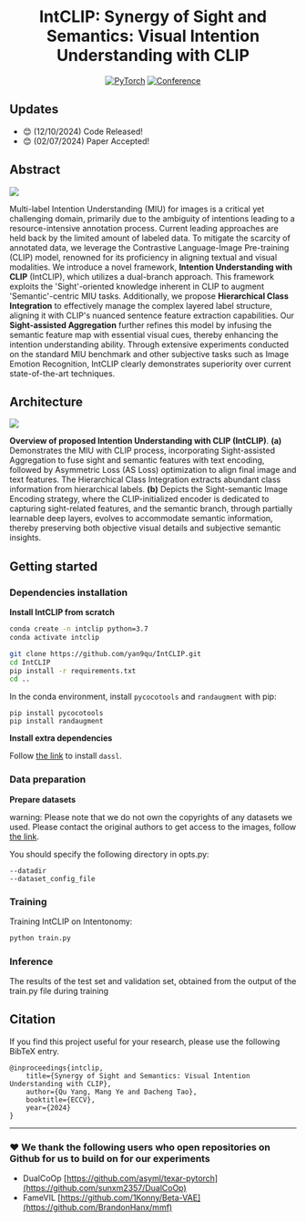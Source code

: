 <div align="center">
  
# IntCLIP: Synergy of Sight and Semantics: Visual Intention Understanding with CLIP

<a href="https://pytorch.org/get-started/locally/"><img alt="PyTorch" src="https://img.shields.io/badge/PyTorch-ee4c2c?logo=pytorch&logoColor=white"></a>
[![Conference](http://img.shields.io/badge/ECCV-2024-6790AC.svg)](https://eccv2024.ecva.net/)
<!-- [![Paper](http://img.shields.io/badge/Paper-arxiv.2407-B31B1B.svg)](https://arxiv.org/)
[![Poster](http://img.shields.io/badge/Poster-5F5F5F.svg)]() -->

</div>

## Updates

- :blush: (12/10/2024) Code Released!
- :blush: (02/07/2024) Paper Accepted!

## Abstract

![](assests/intro.png)

Multi-label Intention Understanding (MIU) for images is a critical yet challenging domain, primarily due to the ambiguity of intentions leading to a resource-intensive annotation process. Current leading approaches are held back by the limited amount of labeled data. To mitigate the scarcity of annotated data, we leverage the Contrastive Language-Image Pre-training (CLIP) model, renowned for its proficiency in aligning textual and visual modalities. We introduce a novel framework, **Intention Understanding with CLIP** (IntCLIP), which utilizes a dual-branch approach. This framework exploits the 'Sight'-oriented knowledge inherent in CLIP to augment 'Semantic'-centric MIU tasks. Additionally, we propose **Hierarchical Class Integration** to effectively manage the complex layered label structure, aligning it with CLIP's nuanced sentence feature extraction capabilities. Our **Sight-assisted Aggregation** further refines this model by infusing the semantic feature map with essential visual cues, thereby enhancing the intention understanding ability. Through extensive experiments conducted on the standard MIU benchmark and other subjective tasks such as Image Emotion Recognition, IntCLIP clearly demonstrates superiority over current state-of-the-art techniques.

## Architecture

![](assests/architecture.png)

**Overview of proposed Intention Understanding with CLIP (IntCLIP)**. **(a)** Demonstrates the MIU with CLIP process, incorporating Sight-assisted Aggregation to fuse sight and semantic features with text encoding, followed by Asymmetric Loss (AS Loss) optimization to align final image and text features. The Hierarchical Class Integration extracts abundant class information from hierarchical labels. **(b)** Depicts the Sight-semantic Image Encoding strategy, where the CLIP-initialized encoder is dedicated to capturing sight-related features, and the semantic branch, through partially learnable deep layers, evolves to accommodate semantic information, thereby preserving both objective visual details and subjective semantic insights.

## Getting started

### Dependencies installation

**Install IntCLIP from scratch**

```bash
conda create -n intclip python=3.7
conda activate intclip

git clone https://github.com/yan9qu/IntCLIP.git
cd IntCLIP
pip install -r requirements.txt
cd ..
```

In the conda environment, install `pycocotools` and `randaugment` with pip:
```
pip install pycocotools
pip install randaugment
```

**Install extra dependencies**

Follow [the link](https://github.com/KaiyangZhou/Dassl.pytorch) to install `dassl`.

### Data preparation

**Prepare datasets**

warning: Please note that we do not own the copyrights of any datasets we used. Please contact the original authors to get access to the images, follow [the link](https://github.com/KMnP/intentonomy).

You should specify the following directory in opts.py:
```
--datadir
--dataset_config_file
```

### Training

Training IntCLIP on Intentonomy:

```bash
python train.py 
```

### Inference

The results of the test set and validation set, obtained from the output of the train.py file during training

## Citation

If you find this project useful for your research, please use the following BibTeX entry.

```
@inproceedings{intclip,
    title={Synergy of Sight and Semantics: Visual Intention Understanding with CLIP},
    author={Qu Yang, Mang Ye and Dacheng Tao},
    booktitle={ECCV},
    year={2024}
}
```
---
### :heart: We thank the following users who open repositories on Github for us to build on for our experiments
 * DualCoOp [https://github.com/asyml/texar-pytorch](https://github.com/sunxm2357/DualCoOp)
 * FameVIL [https://github.com/1Konny/Beta-VAE](https://github.com/BrandonHanx/mmf)

